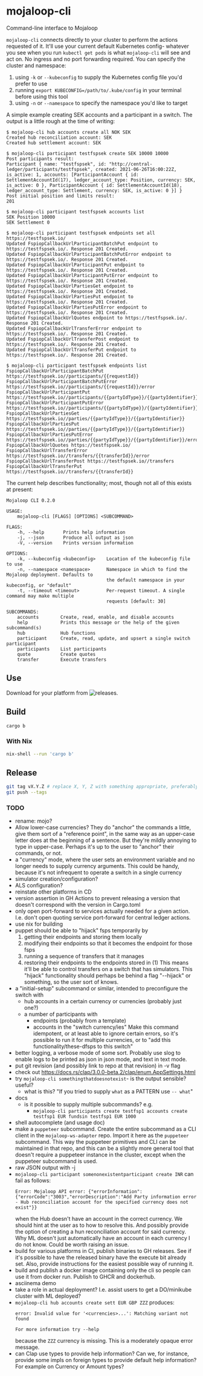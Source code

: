 # mojaloop-cli
Command-line interface to Mojaloop

`mojaloop-cli` connects directly to your cluster to perform the actions requested of it. It'll use
your current default Kubernetes config- whatever you see when you run `kubectl get pods` is what
`mojaloop-cli` will see and act on. No ingress and no port forwarding required. You can specify the
cluster and namespace:
1. using `-k` or `--kubeconfig` to supply the Kubernetes config file you'd prefer to use
2. running `export KUBECONFIG=/path/to/.kube/config` in your terminal before using this tool
3. using `-n` or `--namespace` to specify the namespace you'd like to target

A simple example creating SEK accounts and a participant in a switch. The output is a little rough
at the time of writing:
```
$ mojaloop-cli hub accounts create all NOK SEK
Created hub reconciliation account: SEK
Created hub settlement account: SEK

$ mojaloop-cli participant testfspsek create SEK 10000 10000
Post participants result:
Participant { name: "testfspsek", id: "http://central-ledger/participants/testfspsek", created: 2021-06-26T16:00:22Z, is_active: 1, accounts: [ParticipantAccount { id: SettlementAccountId(17), ledger_account_type: Position, currency: SEK, is_active: 0 }, ParticipantAccount { id: SettlementAccountId(18), ledger_account_type: Settlement, currency: SEK, is_active: 0 }] }
Post initial position and limits result:
201

$ mojaloop-cli participant testfspsek accounts list
SEK Position 10000
SEK Settlement 0

$ mojaloop-cli participant testfspsek endpoints set all https://testfspsek.io/
Updated FspiopCallbackUrlParticipantBatchPut endpoint to https://testfspsek.io/. Response 201 Created.
Updated FspiopCallbackUrlParticipantBatchPutError endpoint to https://testfspsek.io/. Response 201 Created.
Updated FspiopCallbackUrlParticipantPut endpoint to https://testfspsek.io/. Response 201 Created.
Updated FspiopCallbackUrlParticipantPutError endpoint to https://testfspsek.io/. Response 201 Created.
Updated FspiopCallbackUrlPartiesGet endpoint to https://testfspsek.io/. Response 201 Created.
Updated FspiopCallbackUrlPartiesPut endpoint to https://testfspsek.io/. Response 201 Created.
Updated FspiopCallbackUrlPartiesPutError endpoint to https://testfspsek.io/. Response 201 Created.
Updated FspiopCallbackUrlQuotes endpoint to https://testfspsek.io/. Response 201 Created.
Updated FspiopCallbackUrlTransferError endpoint to https://testfspsek.io/. Response 201 Created.
Updated FspiopCallbackUrlTransferPost endpoint to https://testfspsek.io/. Response 201 Created.
Updated FspiopCallbackUrlTransferPut endpoint to https://testfspsek.io/. Response 201 Created.

$ mojaloop-cli participant testfspsek endpoints list
FspiopCallbackUrlParticipantBatchPut https://testfspsek.io//participants/{{requestId}}
FspiopCallbackUrlParticipantBatchPutError https://testfspsek.io//participants/{{requestId}}/error
FspiopCallbackUrlParticipantPut https://testfspsek.io//participants/{{partyIdType}}/{{partyIdentifier}}
FspiopCallbackUrlParticipantPutError https://testfspsek.io//participants/{{partyIdType}}/{{partyIdentifier}}/error
FspiopCallbackUrlPartiesGet https://testfspsek.io//parties/{{partyIdType}}/{{partyIdentifier}}
FspiopCallbackUrlPartiesPut https://testfspsek.io//parties/{{partyIdType}}/{{partyIdentifier}}
FspiopCallbackUrlPartiesPutError https://testfspsek.io//parties/{{partyIdType}}/{{partyIdentifier}}/error
FspiopCallbackUrlQuotes https://testfspsek.io/
FspiopCallbackUrlTransferError https://testfspsek.io//transfers/{{transferId}}/error
FspiopCallbackUrlTransferPost https://testfspsek.io//transfers
FspiopCallbackUrlTransferPut https://testfspsek.io//transfers/{{transferId}}
```

The current help describes functionality; most, though not all of this exists at present:
```
Mojaloop CLI 0.2.0

USAGE:
    mojaloop-cli [FLAGS] [OPTIONS] <SUBCOMMAND>

FLAGS:
    -h, --help       Prints help information
    -j, --json       Produce all output as json
    -V, --version    Prints version information

OPTIONS:
    -k, --kubeconfig <kubeconfig>    Location of the kubeconfig file to use
    -n, --namespace <namespace>      Namespace in which to find the Mojaloop deployment. Defaults to
                                     the default namespace in your kubeconfig, or "default"
    -t, --timeout <timeout>          Per-request timeout. A single command may make multiple
                                     requests [default: 30]

SUBCOMMANDS:
    accounts        Create, read, enable, and disable accounts
    help            Prints this message or the help of the given subcommand(s)
    hub             Hub functions
    participant     Create, read, update, and upsert a single switch participant
    participants    List participants
    quote           Create quotes
    transfer        Execute transfers
```

## Use
Download for your platform from ![releases](https://github.com/partiallyordered/mojaloop-cli/releases).

## Build
```sh
cargo b
```
### With Nix
```sh
nix-shell --run 'cargo b'
```

## Release
```sh
git tag vX.Y.Z # replace X, Y, Z with something appropriate, preferably the version in Cargo
git push --tags
```

### TODO
- rename: mojo?
- Allow lower-case currencies? They do "anchor" the commands a little, give them sort of a
    "reference point", in the same way as an upper-case letter does at the beginning of a
    sentence. But they're mildly annoying to type in upper-case. Perhaps it's up to the user to
    "anchor" their commands, or not.
- a "currency" mode, where the user sets an environment variable and no longer needs to supply
    currency arguments. This could be handy, because it's not infrequent to operate a switch in a
    single currency
- simulator creation/configuration?
- ALS configuration?
- reinstate other platforms in CD
- version assertion in GH Actions to prevent releasing a version that doesn't correspond with the
    version in Cargo.toml
- only open port-forward to services actually needed for a given action. I.e. don't open quoting
    service port-forward for central ledger actions.
- use nix for building
- puppet should be able to "hijack" fsps temporarily by
  1. getting their endpoints and storing them locally
  2. modifying their endpoints so that it becomes the endpoint for those fsps
  3. running a sequence of transfers that it manages
  4. restoring their endpoints to the endpoints stored in (1)
  This means it'll be able to control transfers on a switch that has simulators. This "hijack"
  functionality should perhaps be behind a flag "--hijack" or something, so the user sort of knows.
- a "initial-setup" subcommand or similar, intended to preconfigure the switch with
  - hub accounts in a certain currency or currencies (probably just one?)
  - a number of participants with
    - endpoints (probably from a template)
    - accounts in the "switch currency/ies"
  Make this command idempotent, or at least able to ignore certain errors, so it's possible to run
  it for multiple currencies, or to "add this functionality/these-dfsps to this switch"
- better logging, a verbose mode of some sort. Probably use slog to enable logs to be printed as
    json in json mode, and text in text mode.
- put git revision (and possibly link to repo at that revision) in -v flag
- check out https://docs.rs/clap/3.0.0-beta.2/clap/enum.AppSettings.html
- try `mojaloop-cli somethingthatdoesnotexist`- is the output sensible? useful?
    - what is this? "If you tried to supply `what` as a PATTERN use `-- what`"
- docs
  - is it possible to supply multiple subcommands? e.g.
    - `mojaloop-cli participants create testfsp1 accounts create testfsp1 EUR fundsin testfsp1 EUR 1000`
- shell autocomplete (and usage doc)
- make a `puppeteer` subcommand. Create the entire subcommand as a CLI client in the
    `mojaloop-ws-adapter` repo. Import it here as the `puppeteer` subcommand. This way the
    puppeteer primitives and CLI can be maintained in that repo, and this can be a slightly more
    general tool that doesn't require a puppeteer instance in the cluster, except when the
    puppeteer subcommand is used.
- raw JSON output with -j
- `mojaloop-cli participant somenonexistentparticipant create INR` can fail as follows:
    ```
    Error: Mojaloop API error: {"errorInformation":{"errorCode":"3003","errorDescription":"Add Party information error - Hub reconciliation account for the specified currency does not exist"}}
    ```
    when the Hub doesn't have an account in the correct currency. We should hint at the user as to
    how to resolve this. And possibly provide the option of creating a hun reconciliation account
    for said currency. Why ML doesn't just automatically have an account in each currency I do not
    know. Could be worth raising an issue.
- build for various platforms in CI, publish binaries to GH releases. See if it's possible to have
    the released binary have the execute bit already set. Also, provide instructions for the
    easiest possible way of running it.
- build and publish a docker image containing only the cli so people can use it from docker run.
    Publish to GHCR and dockerhub.
- asciinema demo
- take a role in actual deployment? I.e. assist users to get a DO/minikube cluster with ML
    deployed?
- `mojaloop-cli hub accounts create sett EUR GBP ZZZ`
    produces:
    ```
    error: Invalid value for '<currencies>...': Matching variant not found

    For more information try --help
    ```
    because the `ZZZ` currency is missing. This is a moderately opaque error message.
- can Clap use types to provide help information? Can we, for instance, provide some impls on
    foreign types to provide default help information? For example on Currency or Amount types?
